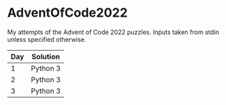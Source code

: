 # AdventOfCode2022
My attempts of the Advent of Code 2022 puzzles. 
Inputs taken from stdin unless specified otherwise.

|Day|Solution|
|-|-|
|1|Python 3|
|2|Python 3|
|3|Python 3|
